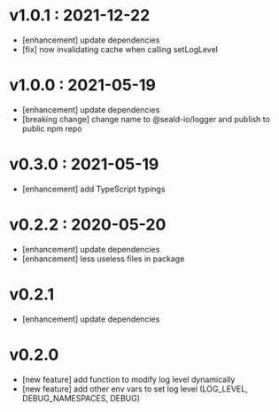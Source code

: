 # v1.0.1 : 2021-12-22
- \[enhancement\] update dependencies
- \[fix\] now invalidating cache when calling setLogLevel


# v1.0.0 : 2021-05-19
- \[enhancement\] update dependencies
- \[breaking change\] change name to @seald-io/logger and publish to public npm repo


# v0.3.0 : 2021-05-19
- \[enhancement\] add TypeScript typings


# v0.2.2 : 2020-05-20
- \[enhancement\] update dependencies
- \[enhancement\] less useless files in package


# v0.2.1
- \[enhancement\] update dependencies


# v0.2.0
- \[new feature\] add function to modify log level dynamically
- \[new feature\] add other env vars to set log level (LOG_LEVEL, DEBUG_NAMESPACES, DEBUG)
